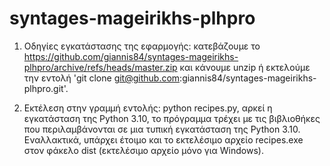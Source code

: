 # syntages-mageirikhs-plhpro

1. Οδηγίες εγκατάστασης της εφαρμογής: κατεβάζουμε το https://github.com/giannis84/syntages-mageirikhs-plhpro/archive/refs/heads/master.zip και κάνουμε unzip ή εκτελούμε την εντολή 'git clone git@github.com:giannis84/syntages-mageirikhs-plhpro.git'.

2. Εκτέλεση στην γραμμή εντολής: python recipes.py, αρκεί η εγκατάσταση της Python 3.10, το πρόγραμμα τρέχει με τις βιβλιοθήκες που περιλαμβάνονται σε μια τυπική εγκατάσταση της Python 3.10. Εναλλακτικά, υπάρχει έτοιμο και το εκτελέσιμο αρχείο recipes.exe στον φάκελο dist (εκτελέσιμο αρχείο μόνο για Windows).